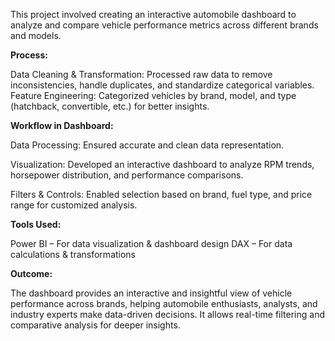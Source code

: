 This project involved creating an interactive automobile dashboard to analyze and compare vehicle performance metrics across different brands and models.

**Process:**

Data Cleaning & Transformation: Processed raw data to remove inconsistencies, handle duplicates, and standardize categorical variables.
Feature Engineering: Categorized vehicles by brand, model, and type (hatchback, convertible, etc.) for better insights.

**Workflow in Dashboard:**

Data Processing: Ensured accurate and clean data representation.

Visualization: Developed an interactive dashboard to analyze RPM trends, horsepower distribution, and performance comparisons.

Filters & Controls: Enabled selection based on brand, fuel type, and price range for customized analysis.

**Tools Used:**

Power BI – For data visualization & dashboard design
DAX – For data calculations & transformations

**Outcome:**

The dashboard provides an interactive and insightful view of vehicle performance across brands, helping automobile enthusiasts, analysts, and industry experts make data-driven decisions. It allows real-time filtering and comparative analysis for deeper insights.

